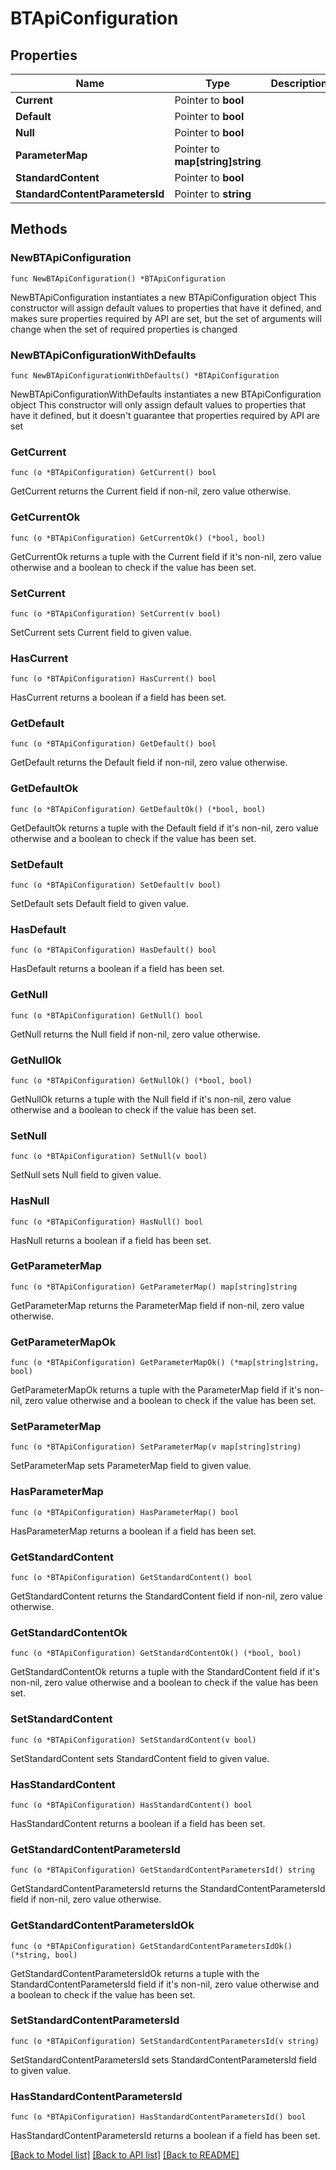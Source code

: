 # BTApiConfiguration

## Properties

Name | Type | Description | Notes
------------ | ------------- | ------------- | -------------
**Current** | Pointer to **bool** |  | [optional] 
**Default** | Pointer to **bool** |  | [optional] 
**Null** | Pointer to **bool** |  | [optional] 
**ParameterMap** | Pointer to **map[string]string** |  | [optional] 
**StandardContent** | Pointer to **bool** |  | [optional] 
**StandardContentParametersId** | Pointer to **string** |  | [optional] 

## Methods

### NewBTApiConfiguration

`func NewBTApiConfiguration() *BTApiConfiguration`

NewBTApiConfiguration instantiates a new BTApiConfiguration object
This constructor will assign default values to properties that have it defined,
and makes sure properties required by API are set, but the set of arguments
will change when the set of required properties is changed

### NewBTApiConfigurationWithDefaults

`func NewBTApiConfigurationWithDefaults() *BTApiConfiguration`

NewBTApiConfigurationWithDefaults instantiates a new BTApiConfiguration object
This constructor will only assign default values to properties that have it defined,
but it doesn't guarantee that properties required by API are set

### GetCurrent

`func (o *BTApiConfiguration) GetCurrent() bool`

GetCurrent returns the Current field if non-nil, zero value otherwise.

### GetCurrentOk

`func (o *BTApiConfiguration) GetCurrentOk() (*bool, bool)`

GetCurrentOk returns a tuple with the Current field if it's non-nil, zero value otherwise
and a boolean to check if the value has been set.

### SetCurrent

`func (o *BTApiConfiguration) SetCurrent(v bool)`

SetCurrent sets Current field to given value.

### HasCurrent

`func (o *BTApiConfiguration) HasCurrent() bool`

HasCurrent returns a boolean if a field has been set.

### GetDefault

`func (o *BTApiConfiguration) GetDefault() bool`

GetDefault returns the Default field if non-nil, zero value otherwise.

### GetDefaultOk

`func (o *BTApiConfiguration) GetDefaultOk() (*bool, bool)`

GetDefaultOk returns a tuple with the Default field if it's non-nil, zero value otherwise
and a boolean to check if the value has been set.

### SetDefault

`func (o *BTApiConfiguration) SetDefault(v bool)`

SetDefault sets Default field to given value.

### HasDefault

`func (o *BTApiConfiguration) HasDefault() bool`

HasDefault returns a boolean if a field has been set.

### GetNull

`func (o *BTApiConfiguration) GetNull() bool`

GetNull returns the Null field if non-nil, zero value otherwise.

### GetNullOk

`func (o *BTApiConfiguration) GetNullOk() (*bool, bool)`

GetNullOk returns a tuple with the Null field if it's non-nil, zero value otherwise
and a boolean to check if the value has been set.

### SetNull

`func (o *BTApiConfiguration) SetNull(v bool)`

SetNull sets Null field to given value.

### HasNull

`func (o *BTApiConfiguration) HasNull() bool`

HasNull returns a boolean if a field has been set.

### GetParameterMap

`func (o *BTApiConfiguration) GetParameterMap() map[string]string`

GetParameterMap returns the ParameterMap field if non-nil, zero value otherwise.

### GetParameterMapOk

`func (o *BTApiConfiguration) GetParameterMapOk() (*map[string]string, bool)`

GetParameterMapOk returns a tuple with the ParameterMap field if it's non-nil, zero value otherwise
and a boolean to check if the value has been set.

### SetParameterMap

`func (o *BTApiConfiguration) SetParameterMap(v map[string]string)`

SetParameterMap sets ParameterMap field to given value.

### HasParameterMap

`func (o *BTApiConfiguration) HasParameterMap() bool`

HasParameterMap returns a boolean if a field has been set.

### GetStandardContent

`func (o *BTApiConfiguration) GetStandardContent() bool`

GetStandardContent returns the StandardContent field if non-nil, zero value otherwise.

### GetStandardContentOk

`func (o *BTApiConfiguration) GetStandardContentOk() (*bool, bool)`

GetStandardContentOk returns a tuple with the StandardContent field if it's non-nil, zero value otherwise
and a boolean to check if the value has been set.

### SetStandardContent

`func (o *BTApiConfiguration) SetStandardContent(v bool)`

SetStandardContent sets StandardContent field to given value.

### HasStandardContent

`func (o *BTApiConfiguration) HasStandardContent() bool`

HasStandardContent returns a boolean if a field has been set.

### GetStandardContentParametersId

`func (o *BTApiConfiguration) GetStandardContentParametersId() string`

GetStandardContentParametersId returns the StandardContentParametersId field if non-nil, zero value otherwise.

### GetStandardContentParametersIdOk

`func (o *BTApiConfiguration) GetStandardContentParametersIdOk() (*string, bool)`

GetStandardContentParametersIdOk returns a tuple with the StandardContentParametersId field if it's non-nil, zero value otherwise
and a boolean to check if the value has been set.

### SetStandardContentParametersId

`func (o *BTApiConfiguration) SetStandardContentParametersId(v string)`

SetStandardContentParametersId sets StandardContentParametersId field to given value.

### HasStandardContentParametersId

`func (o *BTApiConfiguration) HasStandardContentParametersId() bool`

HasStandardContentParametersId returns a boolean if a field has been set.


[[Back to Model list]](../README.md#documentation-for-models) [[Back to API list]](../README.md#documentation-for-api-endpoints) [[Back to README]](../README.md)


